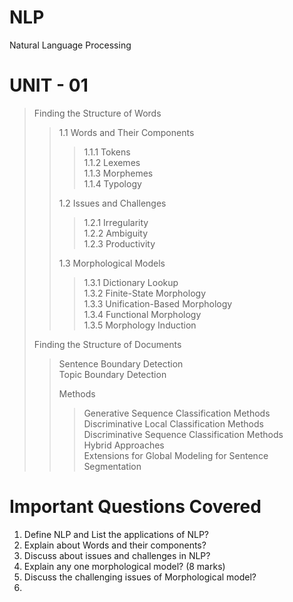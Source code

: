 # NLP
Natural Language Processing

# UNIT - 01
> Finding the Structure of Words
> 
>> 1.1 Words and Their Components
>> 
>>> 1.1.1 Tokens<br/>
>>> 1.1.2 Lexemes<br/>
>>> 1.1.3 Morphemes<br/>
>>> 1.1.4 Typology
>>> 
>> 1.2 Issues and Challenges
>> 
>>> 1.2.1 Irregularity<br/>
>>> 1.2.2 Ambiguity<br/>
>>> 1.2.3 Productivity
>>> 
>> 1.3 Morphological Models
>> 
>>> 1.3.1 Dictionary Lookup<br/>
>>> 1.3.2 Finite-State Morphology<br/>
>>> 1.3.3 Unification-Based Morphology<br/>
>>> 1.3.4 Functional Morphology<br/>
>>> 1.3.5 Morphology Induction<br/>
>
> Finding the Structure of Documents
>
>> Sentence Boundary Detection<br/>
>> Topic Boundary Detection<br/>
>>
>> Methods
>>
>>> Generative Sequence Classification Methods<br/>
>>> Discriminative Local Classification Methods<br/>
>>> Discriminative Sequence Classification Methods<br/>
>>> Hybrid Approaches<br/>
>>> Extensions for Global Modeling for Sentence Segmentation<br/>


# Important Questions Covered

1. Define NLP and List the applications of NLP?
2. Explain about Words and their components?
3. Discuss about issues and challenges in NLP?
4. Explain any one morphological model? (8 marks)
5. Discuss the challenging issues of Morphological model?
6. 
